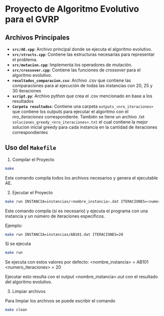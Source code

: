 # Proyecto de Algoritmo Evolutivo para el GVRP

## Archivos Principales

- **`src/AE.cpp`**: Archivo principal donde se ejecuta el algoritmo evolutivo.
- **`src/structs.cpp`**: Contiene las estructuras necesarias para representar el problema.
- **`src/mutacion.cpp`**: Implementa los operadores de mutación.
- **`src/crossover.cpp`**: Contiene las funciones de *crossover* para el algoritmo evolutivo.
- **`resultados_comparacion.csv`**: Archivo .csv que contiene las comparaciones para al ejecución de todas las instancias con 20, 25 y 30 iteraciones
- **`script.py`**: Archivo python que crea el .csv mencionado en base a los resultados
- **`Carpeta resultados`**: Contiene una carpeta `outputs_<nro_iteraciones>` que contiene los outputs para ejecutar el algoritmo con el *nro_iteraciones* correspondiente. También se tiene un archivo .txt `soluciones_greedy_<nro_iteraciones>.txt` el cual contiene la mejor solucion inicial greedy para cada instancia en la cantidad de iteraciones correspondientes
## Uso del `Makefile`

1. Compilar el Proyecto
```bash
make
```

Este comando compila todos los archivos necesarios y genera el ejecutable AE.

2. Ejecutar el Proyecto
```bash
make run INSTANCIA=instancias/<nombre_instancia>.dat ITERACIONES=<numero_iteraciones>
```
Este comando compila (si es necesario) y ejecuta el programa con una instancia y un número de iteraciones específicos.

Ejemplo:

```bash
make run INSTANCIA=instancias/AB101.dat ITERACIONES=20
```

Si se ejecuta 
```bash
make run
```
Se ejecuta con estos valores por defecto: 
<nombre_instancia> = AB101
<numero_iteraciones> = 20

Ejecutar esto resulta con el output <nombre_instancia>.out con el resultado del algoritmo evolutivo.

3. Limpiar archivos

Para limpiar los archivos se puede escribir el comando
```bash
make clean
```
